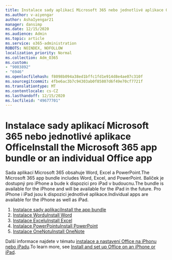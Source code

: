 ```yaml
---
title: Instalace sady aplikací Microsoft 365 nebo jednotlivé aplikace Office
ms.author: v-aiyengar
author: AshaIyengar21
manager: dansimp
ms.date: 12/15/2020
ms.audience: Admin
ms.topic: article
ms.service: o365-administration
ROBOTS: NOINDEX, NOFOLLOW
localization_priority: Normal
ms.collection: Adm_O365
ms.custom:
- "9003892"
- "6946"
ms.openlocfilehash: f8098b094a38ed1bffc1fd1e914d8e4ae07c310f
ms.sourcegitcommit: 4fbe6ac3b7c94303ab0f85807d6f49e70cf7721f
ms.translationtype: MT
ms.contentlocale: cs-CZ
ms.lasthandoff: 12/15/2020
ms.locfileid: "49677701"
---
```

# <a name="install-the-microsoft-365-app-bundle-or-an-individual-office-app"></a><span data-ttu-id="998aa-102">Instalace sady aplikací Microsoft 365 nebo jednotlivé aplikace Office</span><span class="sxs-lookup"><span data-stu-id="998aa-102">Install the Microsoft 365 app bundle or an individual Office app</span></span>

<span data-ttu-id="998aa-103">Sada aplikací Microsoft 365 obsahuje Word, Excel a PowerPoint.</span><span class="sxs-lookup"><span data-stu-id="998aa-103">The Microsoft 365 app bundle includes Word, Excel, and PowerPoint.</span></span> <span data-ttu-id="998aa-104">Balíček je dostupný pro iPhone a bude k dispozici pro iPad v budoucnu.</span><span class="sxs-lookup"><span data-stu-id="998aa-104">The bundle is available for the iPhone and will be available for the iPad in the future.</span></span> <span data-ttu-id="998aa-105">Pro iPhone i iPad jsou k dispozici jednotlivé aplikace.</span><span class="sxs-lookup"><span data-stu-id="998aa-105">Individual apps are available for the iPhone as well as iPad.</span></span>

1. [<span data-ttu-id="998aa-106">Instalace sady aplikací</span><span class="sxs-lookup"><span data-stu-id="998aa-106">Install the app bundle</span></span>](https://go.microsoft.com/fwlink/?linkid=2136762)
1. [<span data-ttu-id="998aa-107">Instalace Wordu</span><span class="sxs-lookup"><span data-stu-id="998aa-107">Install Word</span></span>](https://go.microsoft.com/fwlink/?linkid=2136974)
1. [<span data-ttu-id="998aa-108">Instalace Excelu</span><span class="sxs-lookup"><span data-stu-id="998aa-108">Install Excel</span></span>](https://go.microsoft.com/fwlink/?linkid=2136975)
1. [<span data-ttu-id="998aa-109">Instalace PowerPointu</span><span class="sxs-lookup"><span data-stu-id="998aa-109">Install PowerPoint</span></span>](https://go.microsoft.com/fwlink/?linkid=2136882)
1. [<span data-ttu-id="998aa-110">Instalace OneNotu</span><span class="sxs-lookup"><span data-stu-id="998aa-110">Install OneNote</span></span>](https://go.microsoft.com/fwlink/?linkid=2136883)

<span data-ttu-id="998aa-111">Další informace najdete v tématu [instalace a nastavení Office na iPhonu nebo iPadu](https://go.microsoft.com/fwlink/?linkid=2135560).</span><span class="sxs-lookup"><span data-stu-id="998aa-111">To learn more, see [Install and set up Office on an iPhone or iPad](https://go.microsoft.com/fwlink/?linkid=2135560).</span></span>
